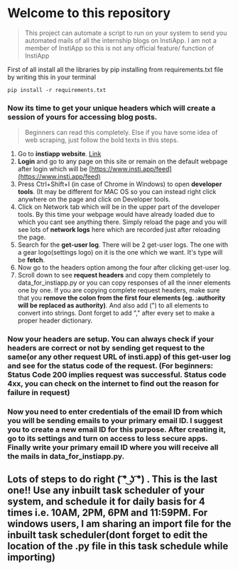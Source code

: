 # Welcome to this repository
> This project can automate a script to run on your system to send you automated mails of all the internship blogs on InstiApp. I am not a member of InstiApp so this is not any official feature/ function of InstiApp

First of all install all the libraries by pip installing from requirements.txt file by writing this in your terminal

```
pip install -r requirements.txt
```

### Now its time to get your unique headers which will create a session of yours for accessing blog posts.
> Beginners can read this completely. Else if you have some idea of web scraping, just follow the bold texts in this steps.

1. Go to **instiapp website**. [Link](https://www.insti.app/)
2. **Login** and go to any page on this site or remain on the default webpage after login which will be [https://www.insti.app/feed](https://www.insti.app/feed)
3. Press Ctrl+Shift+I (in case of Chrome in Windows) to open **developer tools**. (It may be different for MAC OS so you can instead right click anywhere on the page and click on Developer tools.
4. Click on Network tab which will be in the upper part of the developer tools. By this time your webpage would have already loaded due to which you cant see anything there. Simply reload the page and you will see lots of **network logs** here which are recorded just after reloading the page.
5. Search for the **get-user log**. There will be 2 get-user logs. The one with a gear logo(settings logo) on it is the one which we want. It's type will be **fetch**.
6. Now go to the headers option among the four after clicking get-user log.
7. Scroll down to see **request headers** and copy them completely to data_for_instiapp.py or you can copy responses of all the inner elements one by one. If you are copying complete request headers, make sure that you **remove the colon from the first four elements (eg. :authority will be replaced as authority)**. And also add (") to all elements to convert into strings. Dont forget to add "," after every set to make a proper header dictionary.

### Now your headers are setup. You can always check if your headers are correct or not by sending get request to the same(or any other request URL of insti.app) of this get-user log and see for the status code of the request. (For beginners: Status Code 200 implies request was successful. Status code 4xx, you can check on the internet to find out the reason for failure in request)

### Now you need to enter credentials of the email ID from which you will be sending emails to your primary email ID. I suggest you to create a new email ID for this purpose. After creating it, go to its settings and turn on access to less secure apps. Finally write your primary email ID where you will receive all the mails in data_for_instiapp.py.

## Lots of steps to do right ( ͡° ͜ʖ ͡°) . This is the last one!! Use any inbuilt task scheduler of your system, and schedule it for daily basis for 4 times i.e. 10AM, 2PM, 6PM and 11:59PM. For windows users, I am sharing an import file for the inbuilt task scheduler(dont forget to edit the location of the .py file in this task schedule while importing)




